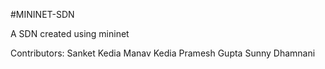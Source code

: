 #MININET-SDN

A SDN created using mininet

Contributors:
Sanket Kedia
Manav Kedia
Pramesh Gupta
Sunny Dhamnani 